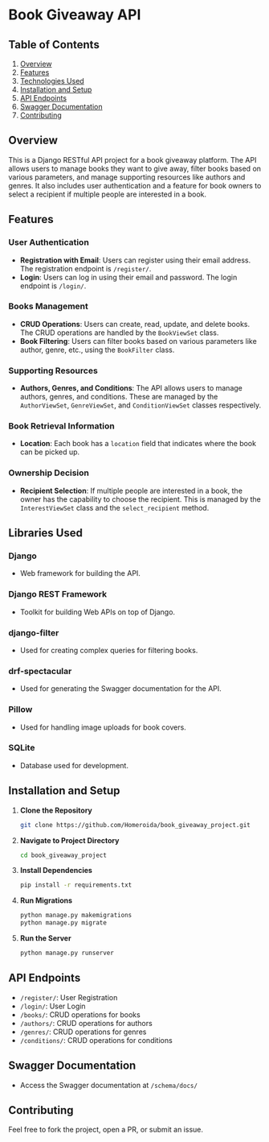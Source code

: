 # Book Giveaway API

## Table of Contents

1. [Overview](#overview)
2. [Features](#features)
3. [Technologies Used](#technologies-used)
4. [Installation and Setup](#installation-and-setup)
5. [API Endpoints](#api-endpoints)
6. [Swagger Documentation](#swagger-documentation)
7. [Contributing](#contributing)

## Overview

This is a Django RESTful API project for a book giveaway platform. The API allows users to manage books they want to give away, filter books based on various parameters, and manage supporting resources like authors and genres. It also includes user authentication and a feature for book owners to select a recipient if multiple people are interested in a book.

## Features

### User Authentication
- **Registration with Email**: Users can register using their email address. The registration endpoint is `/register/`.
- **Login**: Users can log in using their email and password. The login endpoint is `/login/`.


### Books Management
- **CRUD Operations**: Users can create, read, update, and delete books. The CRUD operations are handled by the `BookViewSet` class.
- **Book Filtering**: Users can filter books based on various parameters like author, genre, etc., using the `BookFilter` class.

### Supporting Resources
- **Authors, Genres, and Conditions**: The API allows users to manage authors, genres, and conditions. These are managed by the `AuthorViewSet`, `GenreViewSet`, and `ConditionViewSet` classes respectively.

### Book Retrieval Information
- **Location**: Each book has a `location` field that indicates where the book can be picked up.


### Ownership Decision
- **Recipient Selection**: If multiple people are interested in a book, the owner has the capability to choose the recipient. This is managed by the `InterestViewSet` class and the `select_recipient` method.


## Libraries Used

### Django
- Web framework for building the API.

### Django REST Framework
- Toolkit for building Web APIs on top of Django.

### django-filter
- Used for creating complex queries for filtering books.

### drf-spectacular
- Used for generating the Swagger documentation for the API.

### Pillow
- Used for handling image uploads for book covers.

### SQLite
- Database used for development.

## Installation and Setup

1. **Clone the Repository**
    ```bash
    git clone https://github.com/Homeroida/book_giveaway_project.git
    ```

2. **Navigate to Project Directory**
    ```bash
    cd book_giveaway_project
    ```

3. **Install Dependencies**
    ```bash
    pip install -r requirements.txt
    ```

4. **Run Migrations**
    ```bash
    python manage.py makemigrations
    python manage.py migrate
    ```

5. **Run the Server**
    ```bash
    python manage.py runserver
    ```

## API Endpoints

- `/register/`: User Registration
- `/login/`: User Login
- `/books/`: CRUD operations for books
- `/authors/`: CRUD operations for authors
- `/genres/`: CRUD operations for genres
- `/conditions/`: CRUD operations for conditions

## Swagger Documentation
- Access the Swagger documentation at `/schema/docs/`

## Contributing

Feel free to fork the project, open a PR, or submit an issue.
